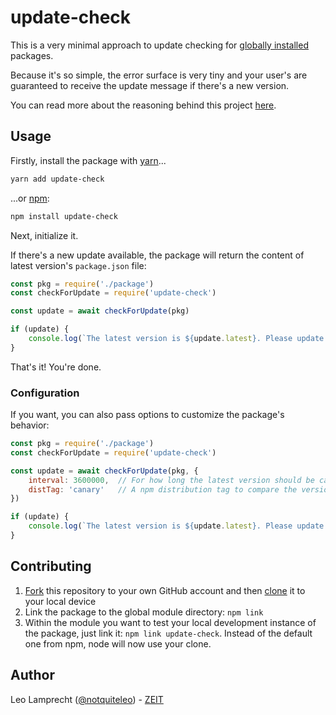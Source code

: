 # update-check 

This is a very minimal approach to update checking for [globally installed](https://docs.npmjs.com/getting-started/installing-npm-packages-globally) packages.

Because it's so simple, the error surface is very tiny and your user's are guaranteed to receive the update message if there's a new version.

You can read more about the reasoning behind this project [here](https://twitter.com/notquiteleo/status/983193273224200192).

## Usage

Firstly, install the package with [yarn](https://yarnpkg.com/en/)...

```bash
yarn add update-check
```

...or [npm](https://www.npmjs.com/):

```bash
npm install update-check
```

Next, initialize it.

If there's a new update available, the package will return the content of latest version's `package.json` file:

```js
const pkg = require('./package')
const checkForUpdate = require('update-check')

const update = await checkForUpdate(pkg)

if (update) {
    console.log(`The latest version is ${update.latest}. Please update!`)
}
```

That's it! You're done.

### Configuration

If you want, you can also pass options to customize the package's behavior:

```js
const pkg = require('./package')
const checkForUpdate = require('update-check')

const update = await checkForUpdate(pkg, {
    interval: 3600000,  // For how long the latest version should be cached (default: 1 day)
    distTag: 'canary'   // A npm distribution tag to compare the version to (default: 'latest')
})

if (update) {
    console.log(`The latest version is ${update.latest}. Please update!`)
}
```

## Contributing

1. [Fork](https://help.github.com/articles/fork-a-repo/) this repository to your own GitHub account and then [clone](https://help.github.com/articles/cloning-a-repository/) it to your local device
2. Link the package to the global module directory: `npm link`
3. Within the module you want to test your local development instance of the package, just link it: `npm link update-check`. Instead of the default one from npm, node will now use your clone.

## Author

Leo Lamprecht ([@notquiteleo](https://twitter.com/notquiteleo)) - [ZEIT](https://zeit.co)

